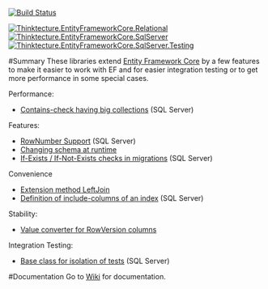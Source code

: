 [![Build Status](https://dev.azure.com/pawelgerr/Thinktecture.EntityFrameworkCore/_apis/build/status/Thinktecture.EntityFrameworkCore/Thinktecture.EntityFrameworkCore%20CI?branchName=master)](https://dev.azure.com/pawelgerr/Thinktecture.EntityFrameworkCore/_build/latest?definitionId=4&branchName=master)
  
[![Thinktecture.EntityFrameworkCore.Relational](https://img.shields.io/nuget/v/Thinktecture.EntityFrameworkCore.Relational.svg?label=Thinktecture.EntityFrameworkCore.Relational&maxAge=3600)](https://www.nuget.org/packages/Thinktecture.EntityFrameworkCore.Relational/)  
[![Thinktecture.EntityFrameworkCore.SqlServer](https://img.shields.io/nuget/v/Thinktecture.EntityFrameworkCore.SqlServer.svg?label=Thinktecture.EntityFrameworkCore.SqlServer&maxAge=3600)](https://www.nuget.org/packages/Thinktecture.EntityFrameworkCore.SqlServer/)  
[![Thinktecture.EntityFrameworkCore.SqlServer.Testing](https://img.shields.io/nuget/v/Thinktecture.EntityFrameworkCore.SqlServer.Testing.svg?label=Thinktecture.EntityFrameworkCore.SqlServer.Testing&maxAge=3600)](https://www.nuget.org/packages/Thinktecture.EntityFrameworkCore.SqlServer.Testing/)

#Summary
These libraries extend [Entity Framework Core](https://docs.microsoft.com/en-us/ef/core/) by a few features to make it easier to work with EF and for easier integration testing or to get more performance in some special cases.

Performance:
* [Contains-check having big collections](https://dev.azure.com/pawelgerr/Thinktecture.EntityFrameworkCore/_wiki/wikis/Thinktecture.EntityFrameworkCore.wiki?wikiVersion=GBwikiMaster&pagePath=%2FContains%252Dcheck%20having%20big%20collections) (SQL Server)

Features:
* [RowNumber Support](https://dev.azure.com/pawelgerr/Thinktecture.EntityFrameworkCore/_wiki/wikis/Thinktecture.EntityFrameworkCore.wiki?pagePath=%2FRowNumber%20Support&pageId=14&wikiVersion=GBwikiMaster) (SQL Server)
* [Changing schema at runtime](https://dev.azure.com/pawelgerr/Thinktecture.EntityFrameworkCore/_wiki/wikis/Thinktecture.EntityFrameworkCore.wiki?wikiVersion=GBwikiMaster&pagePath=%2FChanging%20schema%20at%20runtime)
* [If-Exists / If-Not-Exists checks in migrations](https://dev.azure.com/pawelgerr/Thinktecture.EntityFrameworkCore/_wiki/wikis/Thinktecture.EntityFrameworkCore.wiki?wikiVersion=GBwikiMaster&pagePath=%2FIf%252D(Not%252D)Exists%20checks%20in%20migrations) (SQL Server)

Convenience
* [Extension method LeftJoin](https://dev.azure.com/pawelgerr/Thinktecture.EntityFrameworkCore/_wiki/wikis/Thinktecture.EntityFrameworkCore.wiki?wikiVersion=GBwikiMaster&pagePath=%2FExtension%20method%20LeftJoin)
* [Definition of include-columns of an index](https://dev.azure.com/pawelgerr/Thinktecture.EntityFrameworkCore/_wiki/wikis/Thinktecture.EntityFrameworkCore.wiki?wikiVersion=GBwikiMaster&pagePath=%2FDefinition%20of%20include%252Dcolumns%20of%20an%20index) (SQL Server)

Stability:
* [Value converter for RowVersion columns](https://dev.azure.com/pawelgerr/Thinktecture.EntityFrameworkCore/_wiki/wikis/Thinktecture.EntityFrameworkCore.wiki?wikiVersion=GBwikiMaster&pagePath=%2FValue%20converter%20for%20RowVersion%20columns) 

Integration Testing:
* [Base class for isolation of tests](https://dev.azure.com/pawelgerr/Thinktecture.EntityFrameworkCore/_wiki/wikis/Thinktecture.EntityFrameworkCore.wiki?wikiVersion=GBwikiMaster&pagePath=%2FBase%20class%20for%20isolation%20of%20tests) (SQL Server)

#Documentation
Go to [Wiki](https://dev.azure.com/pawelgerr/Thinktecture.EntityFrameworkCore/_wiki/wikis) for documentation.
